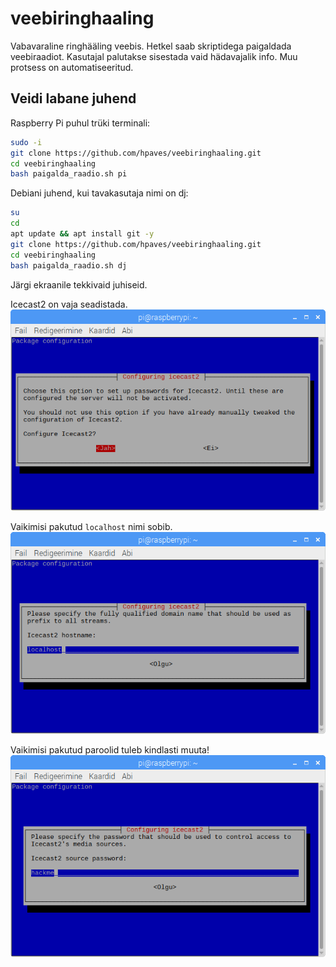 # veebiringhaaling
Vabavaraline ringhääling veebis. Hetkel saab skriptidega paigaldada veebiraadiot. Kasutajal palutakse sisestada vaid hädavajalik info. Muu protsess on automatiseeritud.

## Veidi labane juhend
Raspberry Pi puhul trüki terminali:
```bash
sudo -i
git clone https://github.com/hpaves/veebiringhaaling.git             
cd veebiringhaaling
bash paigalda_raadio.sh pi
```

Debiani juhend, kui tavakasutaja nimi on dj:
```bash
su
cd
apt update && apt install git -y
git clone https://github.com/hpaves/veebiringhaaling.git             
cd veebiringhaaling
bash paigalda_raadio.sh dj
```
Järgi ekraanile tekkivaid juhiseid.

Icecast2 on vaja seadistada.
![Icecast2 on vaja seadistada](pildid/icecast_config_1.png)

Vaikimisi pakutud `localhost` nimi sobib.
![Vaikimisi pakutud `localhost` nimi sobib.](pildid/icecast_config_2.png)

Vaikimisi pakutud paroolid tuleb kindlasti muuta!
![Vaikimisi pakutud paroolid tuleb kindlasti muuta!](pildid/icecast_config_3.png)

